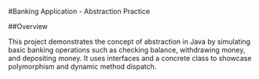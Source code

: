 #Banking Application - Abstraction Practice

##Overview

This project demonstrates the concept of abstraction in Java by simulating basic banking operations such as checking balance, withdrawing money, and depositing money. It uses interfaces and a concrete class to showcase polymorphism and dynamic method dispatch.
